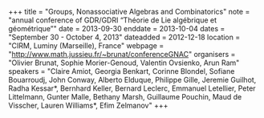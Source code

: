 +++
title = "Groups, Nonassociative Algebras and Combinatorics"
note = "annual conference of GDR/GDRI “Théorie de Lie algébrique et géométrique”"
date = 2013-09-30
enddate = 2013-10-04
dates = "September 30 - October 4, 2013"
dateadded = 2012-12-18
location = "CIRM, Luminy (Marseille), France"
webpage = "http://www.math.jussieu.fr/~brunat/conferenceGNAC"
organisers = "Olivier Brunat, Sophie Morier-Genoud, Valentin Ovsienko, Arun Ram"
speakers = "Claire Amiot, Georgia Benkart, Corinne Blondel, Sofiane Bouarroudj, John Conway, Alberto Elduque, Philippe Gille, Jeremie Guilhot, Radha Kessar*, Bernhard Keller, Bernard Leclerc, Emmanuel Letellier, Peter Littelmann, Gunter Malle, Bethany Marsh, Guillaume Pouchin, Maud de Visscher, Lauren Williams*, Efim Zelmanov"
+++
